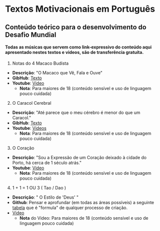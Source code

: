 # Textos Motivacionais em Português

## Conteúdo teórico para o desenvolvimento do Desafio Mundial

#### Todas as músicas que servem como link-expressivo do conteúdo aqui apresentado nestes textos e videos, são de transferência gratuíta.

1. Notas do 4 Macaco Budista
  - **Descrição**: "O Macaco que Vê, Fala e Ouve"
  -  **GibHub**: [Texto](./docs/Macaco_Budista.md)
  - **Youtube**: [Video](https://www.youtube.com/watch?v=_iRz_BrCEbs) 
    - **Nota**: Para maiores de 18 (conteúdo sensível e uso de linguagem pouco cuidada)
2. O Caracol Cerebral
  - **Descrição**: "Até parece que o meu cérebro é menor do que um Caracol."
  - **GibHub**: [Texto](./docs/O_Caracol_Cerebral.md)
  - **Youtube**: [Videos](https://www.youtube.com/playlist?list=PLEIKvfX5iExCJKaQjuVlJyY2kxxfYJMD-)
    - **Nota**: Para maiores de 18 (conteúdo sensível e uso de linguagem pouco cuidada)
3. O Coração
  - **Descrição**: "Sou a Expressão de um Coração deixado à cidade do Porto, há cerca de 1 século atrás."
  - **Youtube**: [Video](https://www.youtube.com/watch?v=iWI-w27XbWk)
    - **Nota**: Para maiores de 18 (conteúdo sensível e uso de linguagem pouco cuidada)

4. 1 + 1 = 1 OU 3 ( Tao / Dao )
  - **Descrição**: " O Estilo de 'Deus' "
  - **Github**: Pensar e aprofundar (em todas as áreas possíveis) a seguinte [tabela](https://wiki.odicforcesounds.com/art/#/tool/kit) que é "formula" de qualquer processo de criação.
  - [Video](https://www.youtube.com/watch?v=nFnfABOV-6c)
    - **Nota** do Video: Para maiores de 18 (conteúdo sensível e uso de linguagem pouco cuidada)